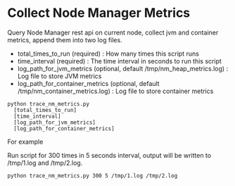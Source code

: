 # Collect Node Manager Metrics

Query Node Manager rest api on current node, collect jvm and container metrics, append them into two log files.
* total_times_to_run (required) : How many times this script runs
* time_interval (required) : The time interval in seconds to run this script
* log_path_for_jvm_metrics (optional, default /tmp/nm_heap_metrics.log) : Log file to store JVM metrics
* log_path_for_container_metrics (optional, default /tmp/nm_container_metrics.log) : Log file to store container metrics

```
python trace_nm_metrics.py
  [total_times_to_run]
  [time_interval]
  [log_path_for_jvm_metrics]
  [log_path_for_container_metrics]
```

For example

Run script for 300 times in 5 seconds interval, output will be written to /tmp/1.log and /tmp/2.log.

```
python trace_nm_metrics.py 300 5 /tmp/1.log /tmp/2.log
```
